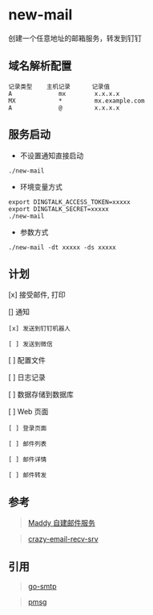 # new-mail
创建一个任意地址的邮箱服务，转发到钉钉


## 域名解析配置

```
记录类型    主机记录      记录值
A             mx        x.x.x.x
MX            *         mx.example.com
A             @         x.x.x.x
```

## 服务启动

- 不设置通知直接启动
```
./new-mail
```

- 环境变量方式
```
export DINGTALK_ACCESS_TOKEN=xxxxx
export DINGTALK_SECRET=xxxxx
./new-mail
```

- 参数方式
```
./new-mail -dt xxxxx -ds xxxxx
```


## 计划

[x] 接受邮件, 打印

[] 通知

    [x] 发送到钉钉机器人
    
    [ ] 发送到微信
    
[ ] 配置文件

[ ] 日志记录

[ ] 数据存储到数据库

[ ] Web 页面

    [ ] 登录页面
    
    [ ] 邮件列表
    
    [ ] 邮件详情
    
    [ ] 邮件转发
    


## 参考

> [Maddy 自建邮件服务](https://axionl.me/p/maddy-%E8%87%AA%E5%BB%BA%E9%82%AE%E4%BB%B6%E6%9C%8D%E5%8A%A1/)

> [crazy-email-recv-srv](https://github.com/xjjdog/crazy-email-recv-srv)

## 引用

> [go-smtp](github.com/emersion/go-smtp)

> [pmsg](github.com/lenye/pmsg)
